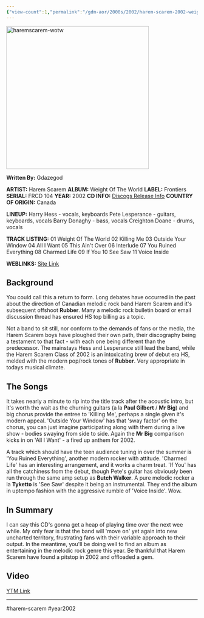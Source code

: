 ```yaml
---
{"view-count":1,"permalink":"/gdm-aor/2000s/2002/harem-scarem-2002-weight-of-the-world/","dg-publish":true,"dgPassFrontmatter":true,"noteIcon":"","created":"2025-07-17T12:44:24.432+12:00","updated":"2025-07-16T13:37:10.691+12:00"}
---
```



<img src="https://i.ibb.co/8nFjkrPk/haremscarem-wotw.jpg" alt="haremscarem-wotw" border="0" height="375" width="375">

**Written By:** Gdazegod

**ARTIST:** Harem Scarem
**ALBUM:** Weight Of The World
**LABEL:** Frontiers
**SERIAL:** FRCD 104
**YEAR:** 2002
**CD INFO:** [Discogs Release Info](https://www.discogs.com/master/481328-Harem-Scarem-Weight-Of-The-World)
**COUNTRY OF ORIGIN:** Canada

**LINEUP:**
Harry Hess - vocals, keyboards
Pete Lesperance - guitars, keyboards, vocals
Barry Donaghy - bass, vocals
Creighton Doane - drums, vocals

**TRACK LISTING:**
01 Weight Of The World
02 Killing Me
03 Outside Your Window
04 All I Want
05 This Ain't Over
06 Interlude
07 You Ruined Everything
08 Charmed Life
09 If You
10 See Saw
11 Voice Inside

**WEBLINKS:**
[Site Link](https://haremscarem.net)

## Background
You could call this a return to form. Long debates have occurred in the past about the direction of Canadian melodic rock band Harem Scarem and it's subsequent offshoot **Rubber**. Many a melodic rock bulletin board or email discussion thread has ensured HS top billing as a topic.

Not a band to sit still, nor conform to the demands of fans or the media, the Harem Scarem boys have ploughed their own path, their discography being a testament to that fact - with each one being different than the predecessor. The mainstays Hess and Lesperance still lead the band, while the Harem Scarem Class of 2002 is an intoxicating brew of debut era HS, melded with the modern pop/rock tones of **Rubber**. Very appropriate in todays musical climate.

## The Songs
It takes nearly a minute to rip into the title track after the acoustic intro, but it's worth the wait as the churning guitars (a la **Paul Gilbert** / **Mr Big**) and big chorus provide the entree to 'Killing Me', perhaps a single given it's modern appeal. 'Outside Your Window' has that 'sway factor' on the chorus, you can just imagine participating along with them during a live show - bodies swaying from side to side. Again the **Mr Big** comparison kicks in on 'All I Want' - a fired up anthem for 2002.

A track which should have the teen audience tuning in over the summer is 'You Ruined Everything', another modern rocker with attitude. 'Charmed Life' has an interesting arrangement, and it works a charm treat. 'If You' has all the catchiness from the debut, though Pete's guitar has obviously been run through the same amp setup as **Butch Walker**. A pure melodic rocker a la **Tyketto** is 'See Saw' despite it being an instrumental. They end the album in uptempo fashion with the aggressive rumble of 'Voice Inside'. Wow.

## In Summary
I can say this CD's gonna get a heap of playing time over the next wee while. My only fear is that the band will 'move on' yet again into new uncharted territory, frustrating fans with their variable approach to their output. In the meantime, you'll be doing well to find an album as entertaining in the melodic rock genre this year. Be thankful that Harem Scarem have found a pitstop in 2002 and offloaded a gem.

## Video
[YTM Link](https://music.youtube.com/watch?v=9CoCavvEDjE&si=qZpI9goWB_Hn01Ha)

---

#harem-scarem #year2002